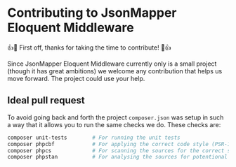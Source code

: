 # Contributing to JsonMapper Eloquent Middleware

:+1::tada: First off, thanks for taking the time to contribute! :tada::+1:

Since JsonMapper Eloquent Middleware currently only is a small project (though it has great ambitions) we welcome any contribution
that helps us move forward. The project could use your help.

## Ideal pull request
To avoid going back and forth the project `composer.json` was setup in such a way that it allows you to run 
the same checks we do. These checks are:
```bash
composer unit-tests        # For running the unit tests
composer phpcbf            # For applying the correct code style (PSR-12) to the sources
composer phpcs             # For scanning the sources for the correct style (PSR-12) being used
composer phpstan           # For analysing the sources for potentional bugs
```